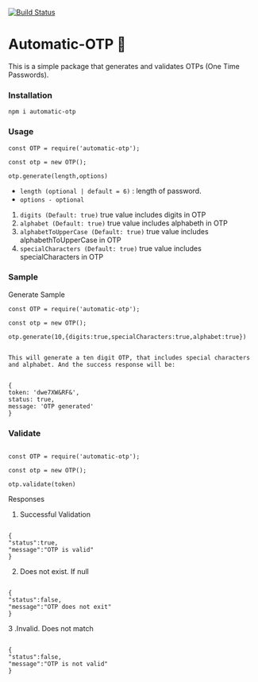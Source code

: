 [![Build Status](https://travis-ci.org/FunbiOyede/otp-generator-.svg?branch=master)](https://travis-ci.org/FunbiOyede/otp-generator-)

# Automatic-OTP 🔑

This is a simple package that generates and validates OTPs (One Time Passwords).

### Installation

```
npm i automatic-otp

```

### Usage

```
const OTP = require('automatic-otp');

const otp = new OTP();

otp.generate(length,options)

```

- `length (optional | default = 6)` : length of password.
- `options - optional`

1.  `digits (Default: true)` true value includes digits in OTP
2.  `alphabet (Default: true)` true value includes alphabeth in OTP
3.  `alphabetToUpperCase (Default: true)` true value includes alphabethToUpperCase in OTP
4.  `specialCharacters (Default: true)` true value includes specialCharacters in OTP

### Sample

Generate Sample

```
const OTP = require('automatic-otp');

const otp = new OTP();

otp.generate(10,{digits:true,specialCharacters:true,alphabet:true})

```

```

This will generate a ten digit OTP, that includes special characters and alphabet. And the success response will be:


{
token: 'dwe7XW&RF&',
status: true,
message: 'OTP generated'
}

```



### Validate

```

const OTP = require('automatic-otp');

const otp = new OTP();

otp.validate(token)

```

Responses

1. Successful Validation

```

{
"status":true,
"message":"OTP is valid"
}

```

2. Does not exist. If null

```

{
"status":false,
"message":"OTP does not exit"
}

```

3 .Invalid. Does not match

```

{
"status":false,
"message":"OTP is not valid"
}

```

```
